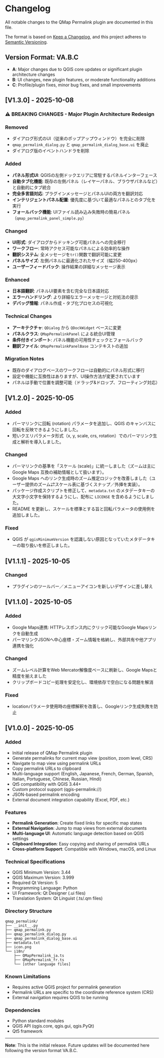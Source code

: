 # Changelog

All notable changes to the QMap Permalink plugin are documented in this file.

The format is based on [Keep a Changelog](https://keepachangelog.com/en/1.0.0/),
and this project adheres to [Semantic Versioning](https://semver.org/spec/v2.0.0.html).

## Version Format: VA.B.C

- **A**: Major changes due to QGIS core updates or significant plugin architecture changes
- **B**: UI changes, new plugin features, or moderate functionality additions
- **C**: Profile/plugin fixes, minor bug fixes, and small improvements

## [V1.3.0] - 2025-10-08

### ⚠️ BREAKING CHANGES - Major Plugin Architecture Redesign

### Removed
- ダイアログ形式のUI（従来のポップアップウィンドウ）を完全に削除
- `qmap_permalink_dialog.py` と `qmap_permalink_dialog_base.ui` を廃止
- ダイアログ版のイベントハンドラを削除

### Added
- **パネル形式UI**: QGISの左側ドックエリアに常駐するパネルインターフェース
- **自動タブ化機能**: 既存の左側パネル（レイヤーパネル、ブラウザパネルなど）と自動的にタブ統合
- **完全多言語対応**: プラグインメッセージとパネルUIの両方を翻訳対応
- **インテリジェントパネル配置**: 優先度に基づいて最適なパネルとのタブ化を実行
- **フォールバック機能**: UIファイル読み込み失敗時の簡易パネル（`qmap_permalink_panel_simple.py`）

### Changed
- **UI形式**: ダイアログからドッキング可能パネルへの完全移行
- **ワークフロー**: 常時アクセス可能なパネルによる効率的な操作
- **翻訳システム**: 全メッセージを`tr()`関数で翻訳可能に変更
- **パネルサイズ**: 左側パネルに最適化されたサイズ（幅250-400px）
- **ユーザーフィードバック**: 操作結果の詳細なメッセージ表示

### Enhanced
- **日本語翻訳**: パネルUI要素を含む完全な日本語対応
- **エラーハンドリング**: より詳細なエラーメッセージと対処法の提示
- **デバッグ情報**: パネル作成・タブ化プロセスの可視化

### Technical Changes
- **アーキテクチャ**: `QDialog` から `QDockWidget` ベースに変更
- **パネルクラス**: `QMapPermalinkPanel` による統合UI管理
- **条件付きインポート**: パネル機能の可用性チェックとフォールバック
- **翻訳ファイル**: `QMapPermalinkPanelBase` コンテキストの追加

### Migration Notes
- 既存のダイアログベースのワークフローは自動的にパネル形式に移行
- 設定や機能に互換性はありますが、UI操作方法が変更されています
- パネルは手動で位置を調整可能（ドラッグ&ドロップ、フローティング対応）

## [V1.2.0] - 2025-10-05

### Added
- パーマリンクに回転 (rotation) パラメータを追加し、QGIS のキャンバスに回転を反映できるようにしました。
- 短いクエリパラメータ形式（x, y, scale, crs, rotation）でのパーマリンク生成と解析を導入しました。

### Changed
- パーマリンクの基準を「スケール (scale)」に統一しました（ズームは主に Google Maps 互換の補助情報として扱います）。
- Google Maps へのリンク生成時のズーム推定ロジックを改善しました（ユーザー提供のズーム⇄スケール表に基づくスナップ／外挿を実装）。
- パッケージ作成スクリプトを修正して、`metadata.txt` のメタデータキーの大文字小文字を保持するようにし、配布に `LICENSE` を含めるようにしました。
- README を更新し、スケールを標準とする旨と回転パラメータの使用例を追加しました。

### Fixed
- QGIS が `qgisMinimumVersion` を認識しない原因となっていたメタデータキーの取り扱いを修正しました。

## [V1.1.1] - 2025-10-05

### Changed
- プラグインのツールバー／メニューアイコンを新しいデザインに差し替え

## [V1.1.0] - 2025-10-05

### Added
- Google Maps連携: HTTPレスポンス内にクリック可能なGoogle Mapsリンクを自動生成
- パーマリンクJSONへ中心座標・ズーム情報を格納し、外部共有や他アプリ連携を強化

### Changed
- ズームレベル計算をWeb Mercator解像度ベースに刷新し、Google Mapsと精度を揃えました
- クリップボードコピー処理を安定化し、環境依存で空白になる問題を解消

### Fixed
- locationパラメータ使用時の座標解釈を改善し、Googleリンク生成失敗を防止

## [V1.0.0] - 2025-10-05

### Added
- Initial release of QMap Permalink plugin
- Generate permalinks for current map view (position, zoom level, CRS)
- Navigate to map view using permalink URLs
- Copy permalink URLs to clipboard
- Multi-language support (English, Japanese, French, German, Spanish, Italian, Portuguese, Chinese, Russian, Hindi)
- Qt5 compatibility with QGIS 3.44+
- Custom protocol support (qgis-permalink://)
- JSON-based permalink encoding
- External document integration capability (Excel, PDF, etc.)

### Features
- **Permalink Generation**: Create fixed links for specific map states
- **External Navigation**: Jump to map views from external documents
- **Multi-language UI**: Automatic language detection based on QGIS settings
- **Clipboard Integration**: Easy copying and sharing of permalink URLs
- **Cross-platform Support**: Compatible with Windows, macOS, and Linux

### Technical Specifications
- QGIS Minimum Version: 3.44
- QGIS Maximum Version: 3.999
- Required Qt Version: 5
- Programming Language: Python
- UI Framework: Qt Designer (.ui files)
- Translation System: Qt Linguist (.ts/.qm files)

### Directory Structure
```
qmap_permalink/
├── __init__.py
├── qmap_permalink.py
├── qmap_permalink_dialog.py
├── qmap_permalink_dialog_base.ui
├── metadata.txt
├── icon.png
└── i18n/
    ├── QMapPermalink_ja.ts
    ├── QMapPermalink_fr.ts
    └── [other language files]
```

### Known Limitations
- Requires active QGIS project for permalink generation
- Permalink URLs are specific to the coordinate reference system (CRS)
- External navigation requires QGIS to be running

### Dependencies
- Python standard modules
- QGIS API (qgis.core, qgis.gui, qgis.PyQt)
- Qt5 framework

---

**Note**: This is the initial release. Future updates will be documented here following the version format VA.B.C.
